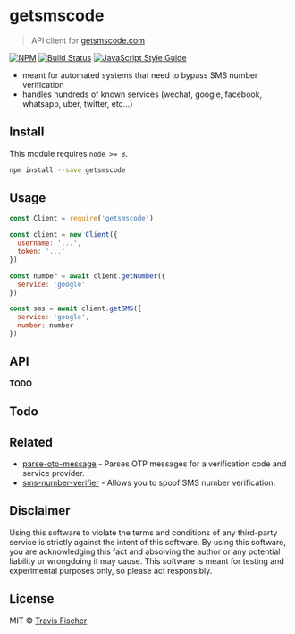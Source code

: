 # getsmscode

> API client for [getsmscode.com](http://www.getsmscode.com/)

[![NPM](https://img.shields.io/npm/v/getsmscode.svg)](https://www.npmjs.com/package/getsmscode) [![Build Status](https://travis-ci.org/transitive-bullshit/getsmscode.svg?branch=master)](https://travis-ci.org/transitive-bullshit/getsmscode) [![JavaScript Style Guide](https://img.shields.io/badge/code_style-standard-brightgreen.svg)](https://standardjs.com)

- meant for automated systems that need to bypass SMS number verification
- handles hundreds of known services (wechat, google, facebook, whatsapp, uber, twitter, etc...)

## Install

This module requires `node >= 8`.

```bash
npm install --save getsmscode
```

## Usage

```js
const Client = require('getsmscode')

const client = new Client({
  username: '...',
  token: '...'
})

const number = await client.getNumber({
  service: 'google'
})

const sms = await client.getSMS({
  service: 'google',
  number: number
})
```

## API

**TODO**

## Todo

## Related

- [parse-otp-message](https://github.com/transitive-bullshit/parse-otp-message) - Parses OTP messages for a verification code and service provider.
- [sms-number-verifier](https://github.com/transitive-bullshit/) - Allows you to spoof SMS number verification.

## Disclaimer

Using this software to violate the terms and conditions of any third-party service is strictly against the intent of this software. By using this software, you are acknowledging this fact and absolving the author or any potential liability or wrongdoing it may cause. This software is meant for testing and experimental purposes only, so please act responsibly.

## License

MIT © [Travis Fischer](https://github.com/transitive-bullshit)

